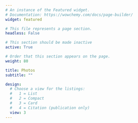 ```yaml
---
# An instance of the Featured widget.
# Documentation: https://wowchemy.com/docs/page-builder/
widget: featured

# This file represents a page section.
headless: False

# This section should be made inactive
active: True

# Order that this section appears on the page.
weight: 80

title: Photos
subtitle: ""

design:
  # Choose a view for the listings:
  #   1 = List
  #   2 = Compact
  #   3 = Card
  #   4 = Citation (publication only)
  view: 3
---
```


